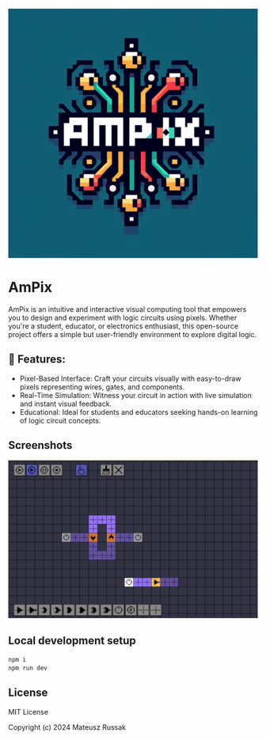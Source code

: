 <p align="center">
  <img src="public/ampix.webp" title="screenshot">
</p>

# AmPix

AmPix is an intuitive and interactive visual computing tool that empowers you to design and experiment with logic circuits using pixels. Whether you're a student, educator, or electronics enthusiast, this open-source project offers a simple but user-friendly environment to explore digital logic.

## 🌟 Features:
- Pixel-Based Interface: Craft your circuits visually with easy-to-draw pixels representing wires, gates, and components.
- Real-Time Simulation: Witness your circuit in action with live simulation and instant visual feedback.
- Educational: Ideal for students and educators seeking hands-on learning of logic circuit concepts.

## Screenshots

<p align="center">
  <img src="public/screenshot.png" title="screenshot">
</p>

## Local development setup

```bash
npm i
npm run dev
```

## License

MIT License

Copyright (c) 2024 Mateusz Russak

